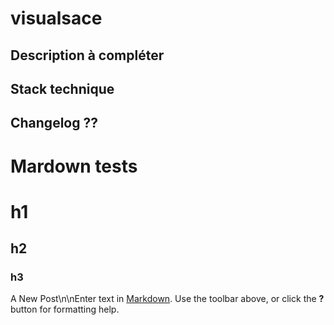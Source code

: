 # visualsace
## Description à compléter
## Stack technique
## Changelog ??



# Mardown tests
# h1
## h2
### h3

A New Post\n\nEnter text in [Markdown](http://daringfireball.net/projects/markdown/). Use the toolbar above, or click the **?** button for formatting help.
